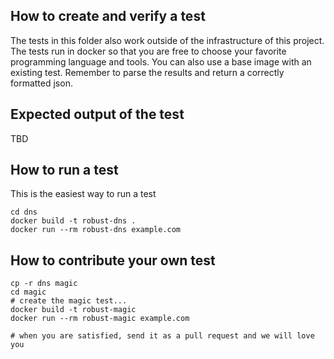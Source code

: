 ## How to create and verify a test

The tests in this folder also work outside of the infrastructure of this project. The tests run in docker so that you are free to choose your favorite programming language and tools. You can also use a base image with an existing test. Remember to parse the results and return a correctly formatted json.


## Expected output of the test

TBD

## How to run a test

This is the easiest way to run a test

    cd dns
    docker build -t robust-dns .
    docker run --rm robust-dns example.com

## How to contribute your own test

    cp -r dns magic
    cd magic
    # create the magic test...
    docker build -t robust-magic
    docker run --rm robust-magic example.com
    
    # when you are satisfied, send it as a pull request and we will love you
